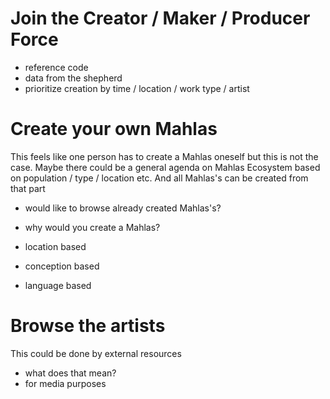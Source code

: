 # Join the Creator / Maker / Producer Force

* reference code
* data from the shepherd
* prioritize creation by time / location / work type / artist

# Create your own Mahlas

This feels like one person has to create a Mahlas oneself but this is not the case. Maybe there could be a general agenda on Mahlas Ecosystem based on population / type / location etc. And all Mahlas's can be created from that part

* would like to browse already created Mahlas's?
* why would you create a Mahlas?

* location based
* conception based
* language based

# Browse the artists

This could be done by external resources

* what does that mean?
* for media purposes

